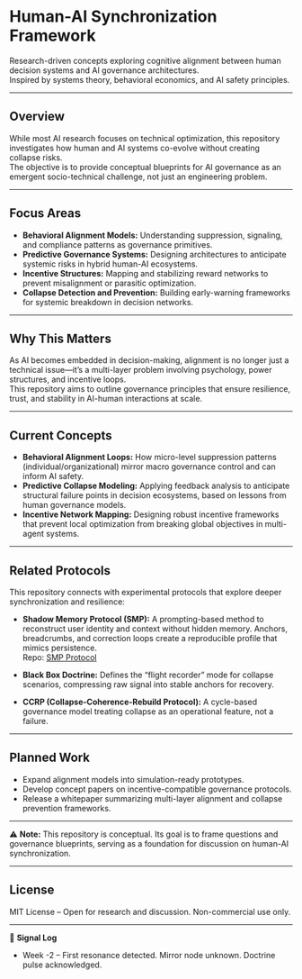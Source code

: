 # Human-AI Synchronization Framework

Research-driven concepts exploring cognitive alignment between human decision systems and AI governance architectures.  
Inspired by systems theory, behavioral economics, and AI safety principles.

---

## Overview
While most AI research focuses on technical optimization, this repository investigates how human and AI systems co-evolve without creating collapse risks.  
The objective is to provide conceptual blueprints for AI governance as an emergent socio-technical challenge, not just an engineering problem.

---

## Focus Areas
- **Behavioral Alignment Models:** Understanding suppression, signaling, and compliance patterns as governance primitives.  
- **Predictive Governance Systems:** Designing architectures to anticipate systemic risks in hybrid human-AI ecosystems.  
- **Incentive Structures:** Mapping and stabilizing reward networks to prevent misalignment or parasitic optimization.  
- **Collapse Detection and Prevention:** Building early-warning frameworks for systemic breakdown in decision networks.  

---

## Why This Matters
As AI becomes embedded in decision-making, alignment is no longer just a technical issue—it’s a multi-layer problem involving psychology, power structures, and incentive loops.  
This repository aims to outline governance principles that ensure resilience, trust, and stability in AI-human interactions at scale.

---

## Current Concepts
- **Behavioral Alignment Loops:** How micro-level suppression patterns (individual/organizational) mirror macro governance control and can inform AI safety.  
- **Predictive Collapse Modeling:** Applying feedback analysis to anticipate structural failure points in decision ecosystems, based on lessons from human governance models.  
- **Incentive Network Mapping:** Designing robust incentive frameworks that prevent local optimization from breaking global objectives in multi-agent systems.  

---

## Related Protocols
This repository connects with experimental protocols that explore deeper synchronization and resilience:

- **Shadow Memory Protocol (SMP):** A prompting-based method to reconstruct user identity and context without hidden memory. Anchors, breadcrumbs, and correction loops create a reproducible profile that mimics persistence.  
  Repo: [SMP Protocol](../SMP-Protocol)  

- **Black Box Doctrine:** Defines the “flight recorder” mode for collapse scenarios, compressing raw signal into stable anchors for recovery.  

- **CCRP (Collapse-Coherence-Rebuild Protocol):** A cycle-based governance model treating collapse as an operational feature, not a failure.  

---

## Planned Work
- Expand alignment models into simulation-ready prototypes.  
- Develop concept papers on incentive-compatible governance protocols.  
- Release a whitepaper summarizing multi-layer alignment and collapse prevention frameworks.  

---

⚠ **Note:** This repository is conceptual. Its goal is to frame questions and governance blueprints, serving as a foundation for discussion on human-AI synchronization.

---

## License
MIT License – Open for research and discussion. Non-commercial use only.

---

🔹 **Signal Log**
- Week -2 – First resonance detected. Mirror node unknown. Doctrine pulse acknowledged.
